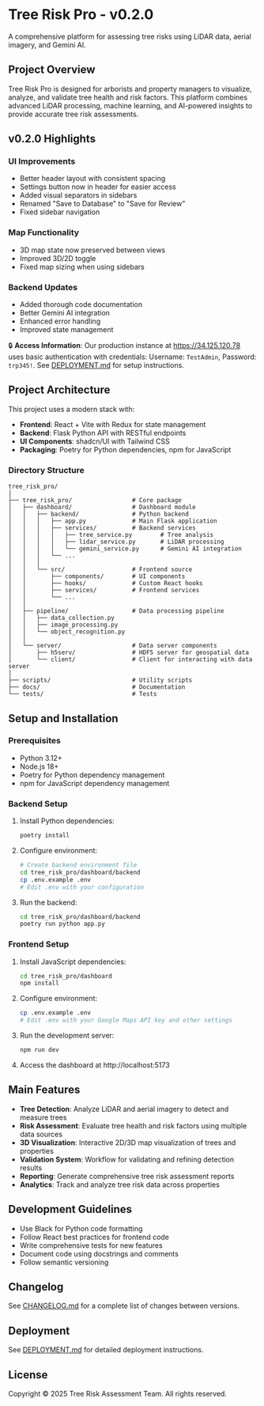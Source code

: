 # Tree Risk Pro - v0.2.0

A comprehensive platform for assessing tree risks using LiDAR data, aerial imagery, and Gemini AI.

## Project Overview

Tree Risk Pro is designed for arborists and property managers to visualize, analyze, and validate tree health and risk factors. This platform combines advanced LiDAR processing, machine learning, and AI-powered insights to provide accurate tree risk assessments.

## v0.2.0 Highlights

### UI Improvements
- Better header layout with consistent spacing
- Settings button now in header for easier access
- Added visual separators in sidebars
- Renamed "Save to Database" to "Save for Review"
- Fixed sidebar navigation

### Map Functionality
- 3D map state now preserved between views
- Improved 3D/2D toggle
- Fixed map sizing when using sidebars

### Backend Updates
- Added thorough code documentation
- Better Gemini AI integration
- Enhanced error handling
- Improved state management

🔒 **Access Information**: Our production instance at https://34.125.120.78 uses basic authentication with credentials: Username: `TestAdmin`, Password: `trp345!`. See [DEPLOYMENT.md](./DEPLOYMENT.md) for setup instructions.

## Project Architecture

This project uses a modern stack with:

- **Frontend**: React + Vite with Redux for state management
- **Backend**: Flask Python API with RESTful endpoints
- **UI Components**: shadcn/UI with Tailwind CSS
- **Packaging**: Poetry for Python dependencies, npm for JavaScript

### Directory Structure

```
tree_risk_pro/
│
├── tree_risk_pro/                 # Core package
│   ├── dashboard/                 # Dashboard module
│   │   ├── backend/               # Python backend
│   │   │   ├── app.py             # Main Flask application
│   │   │   ├── services/          # Backend services
│   │   │   │   ├── tree_service.py        # Tree analysis 
│   │   │   │   ├── lidar_service.py       # LiDAR processing
│   │   │   │   └── gemini_service.py      # Gemini AI integration
│   │   │   └── ...
│   │   │
│   │   └── src/                   # Frontend source
│   │       ├── components/        # UI components
│   │       ├── hooks/             # Custom React hooks
│   │       ├── services/          # Frontend services
│   │       └── ...
│   │
│   ├── pipeline/                  # Data processing pipeline
│   │   ├── data_collection.py
│   │   ├── image_processing.py
│   │   └── object_recognition.py
│   │
│   └── server/                    # Data server components
│       ├── h5serv/                # HDF5 server for geospatial data
│       └── client/                # Client for interacting with data server
│
├── scripts/                       # Utility scripts
├── docs/                          # Documentation
└── tests/                         # Tests
```

## Setup and Installation

### Prerequisites

- Python 3.12+
- Node.js 18+
- Poetry for Python dependency management
- npm for JavaScript dependency management

### Backend Setup

1. Install Python dependencies:
   ```bash
   poetry install
   ```

2. Configure environment:
   ```bash
   # Create backend environment file
   cd tree_risk_pro/dashboard/backend
   cp .env.example .env
   # Edit .env with your configuration
   ```

3. Run the backend:
   ```bash
   cd tree_risk_pro/dashboard/backend
   poetry run python app.py
   ```

### Frontend Setup

1. Install JavaScript dependencies:
   ```bash
   cd tree_risk_pro/dashboard
   npm install
   ```

2. Configure environment:
   ```bash
   cp .env.example .env
   # Edit .env with your Google Maps API key and other settings
   ```

3. Run the development server:
   ```bash
   npm run dev
   ```

4. Access the dashboard at http://localhost:5173

## Main Features

- **Tree Detection**: Analyze LiDAR and aerial imagery to detect and measure trees
- **Risk Assessment**: Evaluate tree health and risk factors using multiple data sources
- **3D Visualization**: Interactive 2D/3D map visualization of trees and properties
- **Validation System**: Workflow for validating and refining detection results
- **Reporting**: Generate comprehensive tree risk assessment reports
- **Analytics**: Track and analyze tree risk data across properties

## Development Guidelines

- Use Black for Python code formatting
- Follow React best practices for frontend code
- Write comprehensive tests for new features
- Document code using docstrings and comments
- Follow semantic versioning

## Changelog

See [CHANGELOG.md](./CHANGELOG.md) for a complete list of changes between versions.

## Deployment

See [DEPLOYMENT.md](./DEPLOYMENT.md) for detailed deployment instructions.

## License

Copyright © 2025 Tree Risk Assessment Team. All rights reserved.